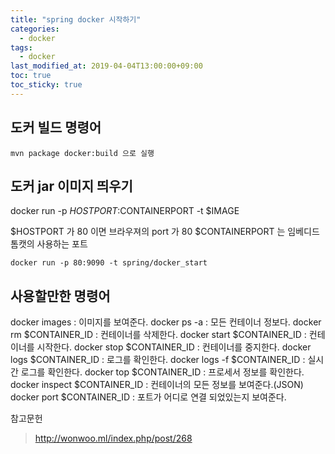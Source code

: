 ```yaml
---
title: "spring docker 시작하기"
categories:
  - docker
tags:
  - docker
last_modified_at: 2019-04-04T13:00:00+09:00
toc: true
toc_sticky: true
---
```

## 도커 빌드 명령어
```
mvn package docker:build 으로 실행
```


## 도커 jar 이미지 띄우기
docker run -p $HOSTPORT:$CONTAINERPORT -t $IMAGE

$HOSTPORT 가 80 이면 브라우져의 port 가 80
$CONTAINERPORT 는 임베디드 톰캣의 사용하는 포트
```
docker run -p 80:9090 -t spring/docker_start
```

## 사용할만한 명령어
docker images : 이미지를 보여준다.
docker ps -a : 모든 컨테이너 정보다.
docker rm $CONTAINER_ID : 컨테이너를 삭제한다.
docker start $CONTAINER_ID : 컨테이너를 시작한다.
docker stop $CONTAINER_ID : 컨테이너를 중지한다.
docker logs $CONTAINER_ID : 로그를 확인한다.
docker logs -f $CONTAINER_ID : 실시간 로그를 확인한다.
docker top $CONTAINER_ID : 프로세서 정보를 확인한다.
docker inspect $CONTAINER_ID : 컨테이너의 모든 정보를 보여준다.(JSON)
docker port $CONTAINER_ID : 포트가 어디로 연결 되었있는지 보여준다.




참고문헌
> http://wonwoo.ml/index.php/post/268
